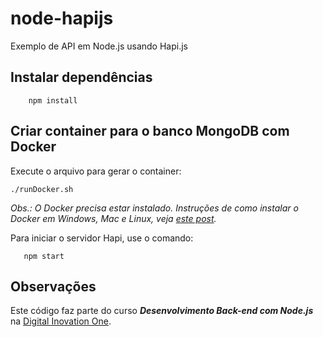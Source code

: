 # node-hapijs
Exemplo de API em Node.js usando Hapi.js

## Instalar dependências
```
    npm install
```

## Criar container para o banco MongoDB com Docker
Execute o arquivo para gerar o container:

```
./runDocker.sh
```
*Obs.: O Docker precisa estar instalado. Instruções de como instalar o Docker em Windows, Mac e Linux, veja [este post](https://blog.umbler.com/br/containers-102-primeiros-passos-para-realizar-a-instalacao?a=7e8480pk).*

Para iniciar o servidor Hapi, use o comando:

```
   npm start
```



## Observações
Este código faz parte do curso **_Desenvolvimento Back-end com Node.js_** na [Digital Inovation One](https://digitalinnovation.one).
